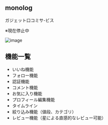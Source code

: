 ## monolog

ガジェット口コミサ-ビス

※現在停止中

![image](https://user-images.githubusercontent.com/66901428/125556953-09e1094d-319c-4648-8cc4-ec473b3787e7.png)


## 機能一覧

- いいね機能
- フォロー機能
- 認証機能
- コメント機能
- お気に入り機能
- プロフィール編集機能
- タイムライン
- 絞り込み機能（値段、カテゴリ）
- レビュー機能（星による直感的なレビュー可能）
